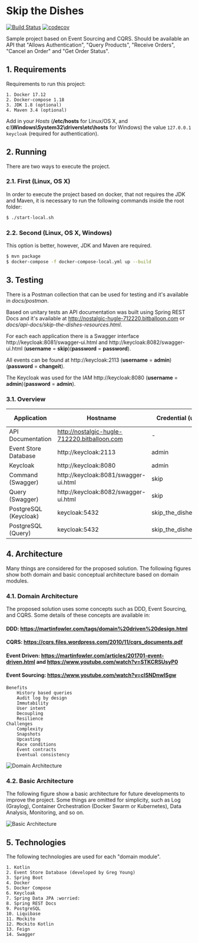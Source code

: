 # Skip the Dishes

[![Build Status](https://travis-ci.org/bbranquinho/skip-the-dishes.svg?branch=master)](https://travis-ci.org/bbranquinho/skip-the-dishes) [![codecov](https://codecov.io/gh/bbranquinho/skip-the-dishes/branch/master/graph/badge.svg)](https://codecov.io/gh/bbranquinho/skip-the-dishes)

Sample project based on Event Sourcing and CQRS. Should be available an API that "Allows Authentication", "Query Products", "Receive Orders", "Cancel an Order" and "Get Order Status".

## 1. Requirements

Requirements to run this project:

    1. Docker 17.12
    2. Docker-compose 1.18
    3. JDK 1.8 (optional)
    4. Maven 3.4 (optional)

Add in your *Hosts* (**/etc/hosts** for Linux/OS X, and **c:\Windows\System32\drivers\etc\hosts** for Windows) the value `127.0.0.1 keycloak` (required for authentication).

## 2. Running

There are two ways to execute the project.

### 2.1. First (Linux, OS X)

In order to execute the project based on docker, that not requires the JDK and Maven, it is necessary to run the following commands inside the root folder:

```sh
$ ./start-local.sh
```

### 2.2. Second (Linux, OS X, Windows)

This option is better, however, JDK and Maven are required.

```sh
$ mvn package
$ docker-compose -f docker-compose-local.yml up --build
```

## 3. Testing

There is a Postman collection that can be used for testing and it's available in *docs/postman*. 

Based on unitary tests an API documentation was built using Spring REST Docs and it's available at http://nostalgic-hugle-712220.bitballoon.com or *docs/api-docs/skip-the-dishes-resources.html*.

For each each application there is a Swagger interface http://keycloak:8081/swagger-ui.html and http://keycloak:8082/swagger-ui.html (**username** = **skip**)(**password** = **password**).

All events can be found at http://keycloak:2113 (**username** = **admin**)(**password** = **changeit**).

The Keycloak was used for the IAM http://keycloak:8080 (**username** = **admin**)(**password** = **admin**).

### 3.1. Overview

|      Application      |                    Hostname                  |   Credential (user)  | Credential (password) |
| --------------------- | -------------------------------------------- | -------------------- | --------------------- |
| API Documentation     | http://nostalgic-hugle-712220.bitballoon.com |         -            |           -           |
| Event Store Database  | http://keycloak:2113                         |       admin          |       changeit        |
| Keycloak              | http://keycloak:8080                         |       admin          |         admin         |
| Command (Swagger)     | http://keycloak:8081/swagger-ui.html         |       skip           |       password        |
| Query (Swagger)       | http://keycloak:8082/swagger-ui.html         |       skip           |       password        |
| PostgreSQL (Keycloak) | keycloak:5432                                | skip_the_dishes_user | skip_the_dishes_pass  |
| PostgreSQL (Query)    | keycloak:5432                                | skip_the_dishes_user | skip_the_dishes_pass  |

## 4. Architecture

Many things are considered for the proposed solution. The following figures show both domain and basic conceptual architecture based on domain modules.

### 4.1. Domain Architecture

The proposed solution uses some concepts such as DDD, Event Sourcing, and CQRS. Some details of these concepts are available in:

  #### DDD: https://martinfowler.com/tags/domain%20driven%20design.html
  #### CQRS: https://cqrs.files.wordpress.com/2010/11/cqrs_documents.pdf
  #### Event Driven: https://martinfowler.com/articles/201701-event-driven.html and https://www.youtube.com/watch?v=STKCRSUsyP0
  #### Event Sourcing: https://www.youtube.com/watch?v=cISNDnwlSgw
    Benefits
        History based queries
        Audit log by design
        Immutability
        User intent
        Decoupling
        Resilience
    Challenges
        Complexity
        Snapshots
        Upcasting
        Race conditions
        Event contracts
        Eventual consistency

![Domain Architecture](https://user-images.githubusercontent.com/1013619/42735343-86290196-8828-11e8-8edf-693ea75666a3.png)

### 4.2. Basic Architecture

The following figure show a basic architecture for future developments to improve the project. Some things are omitted for simplicity, such as Log (Graylog), Container Orchestration (Docker Swarm or Kubernetes), Data Analysis, Monitoring, and so on.

![Basic Architecture](https://user-images.githubusercontent.com/1013619/38308255-dd323868-37ec-11e8-9486-0f228237ec98.png)

## 5. Technologies

The following technologies are used for each "domain module".

    1. Kotlin
    2. Event Store Database (developed by Greg Young)
    3. Spring Boot
    4. Docker
    5. Docker Compose
    6. Keycloak
    7. Spring Data JPA :worried:
    8. Spring REST Docs
    9. PostgreSQL
    10. Liquibase
    11. Mockito
    12. Mockito Kotlin
    13. Feign
    14. Swagger
